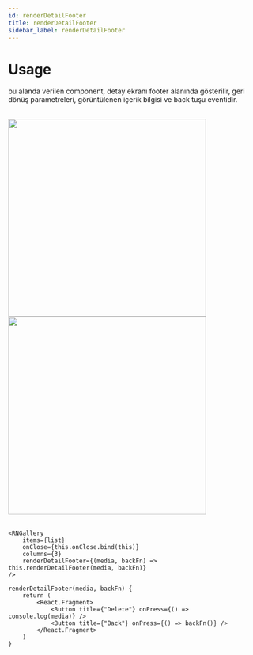 ```yaml
---
id: renderDetailFooter
title: renderDetailFooter
sidebar_label: renderDetailFooter
---
```


# Usage
bu alanda verilen component, detay ekranı footer alanında gösterilir, 
geri dönüş parametreleri, görüntülenen içerik bilgisi ve back tuşu eventidir.

<br/>

<div class="img-container">
	<img src="../img/ios_renderDetailFooter.png" height="400"> <img src="../img/android_renderDetailFooter.png" height="400">
</div>

<br/>

```
<RNGallery
	items={list}
	onClose={this.onClose.bind(this)}
	columns={3}
	renderDetailFooter={(media, backFn) => this.renderDetailFooter(media, backFn)}
/>

renderDetailFooter(media, backFn) {
	return (
		<React.Fragment>
			<Button title={"Delete"} onPress={() => console.log(media)} />
			<Button title={"Back"} onPress={() => backFn()} />
		</React.Fragment>
	)
}
```
